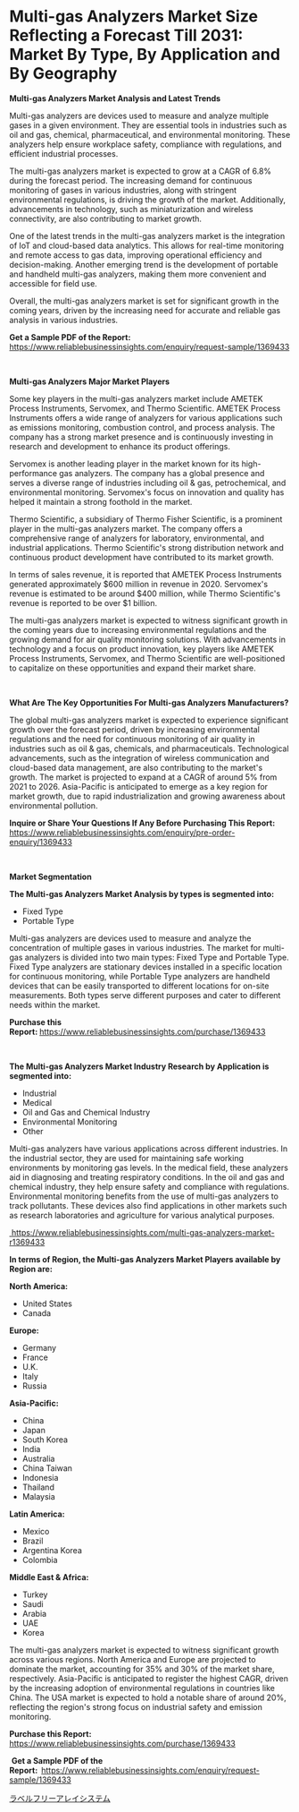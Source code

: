 <p><h1>Multi-gas Analyzers Market Size Reflecting a Forecast Till 2031: Market By Type, By Application and By Geography</h1></p><p><strong>Multi-gas Analyzers Market Analysis and Latest Trends</strong></p>
<p><p>Multi-gas analyzers are devices used to measure and analyze multiple gases in a given environment. They are essential tools in industries such as oil and gas, chemical, pharmaceutical, and environmental monitoring. These analyzers help ensure workplace safety, compliance with regulations, and efficient industrial processes.</p><p>The multi-gas analyzers market is expected to grow at a CAGR of 6.8% during the forecast period. The increasing demand for continuous monitoring of gases in various industries, along with stringent environmental regulations, is driving the growth of the market. Additionally, advancements in technology, such as miniaturization and wireless connectivity, are also contributing to market growth.</p><p>One of the latest trends in the multi-gas analyzers market is the integration of IoT and cloud-based data analytics. This allows for real-time monitoring and remote access to gas data, improving operational efficiency and decision-making. Another emerging trend is the development of portable and handheld multi-gas analyzers, making them more convenient and accessible for field use.</p><p>Overall, the multi-gas analyzers market is set for significant growth in the coming years, driven by the increasing need for accurate and reliable gas analysis in various industries.</p></p>
<p><strong>Get a Sample PDF of the Report:&nbsp;</strong> <a href="https://www.reliablebusinessinsights.com/enquiry/request-sample/1369433">https://www.reliablebusinessinsights.com/enquiry/request-sample/1369433</a></p>
<p>&nbsp;</p>
<p><strong>Multi-gas Analyzers Major Market Players</strong></p>
<p><p>Some key players in the multi-gas analyzers market include AMETEK Process Instruments, Servomex, and Thermo Scientific. AMETEK Process Instruments offers a wide range of analyzers for various applications such as emissions monitoring, combustion control, and process analysis. The company has a strong market presence and is continuously investing in research and development to enhance its product offerings.</p><p>Servomex is another leading player in the market known for its high-performance gas analyzers. The company has a global presence and serves a diverse range of industries including oil & gas, petrochemical, and environmental monitoring. Servomex's focus on innovation and quality has helped it maintain a strong foothold in the market.</p><p>Thermo Scientific, a subsidiary of Thermo Fisher Scientific, is a prominent player in the multi-gas analyzers market. The company offers a comprehensive range of analyzers for laboratory, environmental, and industrial applications. Thermo Scientific's strong distribution network and continuous product development have contributed to its market growth.</p><p>In terms of sales revenue, it is reported that AMETEK Process Instruments generated approximately $600 million in revenue in 2020. Servomex's revenue is estimated to be around $400 million, while Thermo Scientific's revenue is reported to be over $1 billion.</p><p>The multi-gas analyzers market is expected to witness significant growth in the coming years due to increasing environmental regulations and the growing demand for air quality monitoring solutions. With advancements in technology and a focus on product innovation, key players like AMETEK Process Instruments, Servomex, and Thermo Scientific are well-positioned to capitalize on these opportunities and expand their market share.</p></p>
<p>&nbsp;</p>
<p><strong>What Are The Key Opportunities For Multi-gas Analyzers Manufacturers?</strong></p>
<p><p>The global multi-gas analyzers market is expected to experience significant growth over the forecast period, driven by increasing environmental regulations and the need for continuous monitoring of air quality in industries such as oil & gas, chemicals, and pharmaceuticals. Technological advancements, such as the integration of wireless communication and cloud-based data management, are also contributing to the market's growth. The market is projected to expand at a CAGR of around 5% from 2021 to 2026. Asia-Pacific is anticipated to emerge as a key region for market growth, due to rapid industrialization and growing awareness about environmental pollution.</p></p>
<p><strong>Inquire or Share Your Questions If Any Before Purchasing This Report:</strong> <a href="https://www.reliablebusinessinsights.com/enquiry/pre-order-enquiry/1369433">https://www.reliablebusinessinsights.com/enquiry/pre-order-enquiry/1369433</a></p>
<p>&nbsp;</p>
<p><strong>Market Segmentation</strong></p>
<p><strong>The Multi-gas Analyzers Market Analysis by types is segmented into:</strong></p>
<p><ul><li>Fixed Type</li><li>Portable Type</li></ul></p>
<p><p>Multi-gas analyzers are devices used to measure and analyze the concentration of multiple gases in various industries. The market for multi-gas analyzers is divided into two main types: Fixed Type and Portable Type. Fixed Type analyzers are stationary devices installed in a specific location for continuous monitoring, while Portable Type analyzers are handheld devices that can be easily transported to different locations for on-site measurements. Both types serve different purposes and cater to different needs within the market.</p></p>
<p><strong>Purchase this Report:&nbsp;</strong><a href="https://www.reliablebusinessinsights.com/purchase/1369433">https://www.reliablebusinessinsights.com/purchase/1369433</a></p>
<p>&nbsp;</p>
<p><strong>The Multi-gas Analyzers Market Industry Research by Application is segmented into:</strong></p>
<p><ul><li>Industrial</li><li>Medical</li><li>Oil and Gas and Chemical Industry</li><li>Environmental Monitoring</li><li>Other</li></ul></p>
<p><p>Multi-gas analyzers have various applications across different industries. In the industrial sector, they are used for maintaining safe working environments by monitoring gas levels. In the medical field, these analyzers aid in diagnosing and treating respiratory conditions. In the oil and gas and chemical industry, they help ensure safety and compliance with regulations. Environmental monitoring benefits from the use of multi-gas analyzers to track pollutants. These devices also find applications in other markets such as research laboratories and agriculture for various analytical purposes.</p></p>
<p><a href="https://www.reliablebusinessinsights.com/multi-gas-analyzers-market-r1369433">&nbsp;https://www.reliablebusinessinsights.com/multi-gas-analyzers-market-r1369433</a></p>
<p><strong>In terms of Region, the Multi-gas Analyzers Market Players available by Region are:</strong></p>
<p>
    <p> <strong> North America: </strong>
        <ul>
            <li>United States</li>
            <li>Canada</li>
        </ul>
        </p> 
    <p> <strong> Europe: </strong>
        <ul>
            <li>Germany</li>
            <li>France</li>
            <li>U.K.</li>
            <li>Italy</li>
            <li>Russia</li>
        </ul>
        </p> 
    <p> <strong> Asia-Pacific: </strong>
        <ul>
            <li>China</li>
            <li>Japan</li>
            <li>South Korea</li>
            <li>India</li>
            <li>Australia</li>
            <li>China Taiwan</li>
            <li>Indonesia</li>
            <li>Thailand</li>
            <li>Malaysia</li>
        </ul>
        </p> 
    <p> <strong> Latin America: </strong>
        <ul>
            <li>Mexico</li>
            <li>Brazil</li>
            <li>Argentina Korea</li>
            <li>Colombia</li>
        </ul>
        </p> 
    <p> <strong> Middle East & Africa: </strong>
        <ul>
            <li>Turkey</li>
            <li>Saudi</li>
            <li>Arabia</li>
            <li>UAE</li>
            <li>Korea</li>
        </ul>
    </p>
    </p>
<p><p>The multi-gas analyzers market is expected to witness significant growth across various regions. North America and Europe are projected to dominate the market, accounting for 35% and 30% of the market share, respectively. Asia-Pacific is anticipated to register the highest CAGR, driven by the increasing adoption of environmental regulations in countries like China. The USA market is expected to hold a notable share of around 20%, reflecting the region's strong focus on industrial safety and emission monitoring.</p></p>
<p><strong>Purchase this Report: </strong><a href="https://www.reliablebusinessinsights.com/purchase/1369433">https://www.reliablebusinessinsights.com/purchase/1369433</a></p>
<p>&nbsp;<strong>Get a Sample PDF of the Report:&nbsp;&nbsp;</strong><a href="https://www.reliablebusinessinsights.com/enquiry/request-sample/1369433">https://www.reliablebusinessinsights.com/enquiry/request-sample/1369433</a></p>
<p><strong></strong></p>
<p><p><a href="https://medium.com/@laceyzemlak1/%E3%83%A9%E3%83%99%E3%83%AB%E3%81%AA%E3%81%97%E3%82%A2%E3%83%AC%E3%82%A4%E3%82%B7%E3%82%B9%E3%83%86%E3%83%A0%E3%81%AE%E5%B8%82%E5%A0%B4%E8%A6%8F%E6%A8%A1-%E5%B8%82%E5%A0%B4%E5%8B%95%E5%90%91%E3%81%A8%E5%B8%82%E5%A0%B4%E4%BA%88%E6%B8%AC-2024%E5%B9%B4%E3%81%8B%E3%82%892031%E5%B9%B4%E3%81%BE%E3%81%A7-f29bdda1fd69">ラベルフリーアレイシステム</a></p></p>
